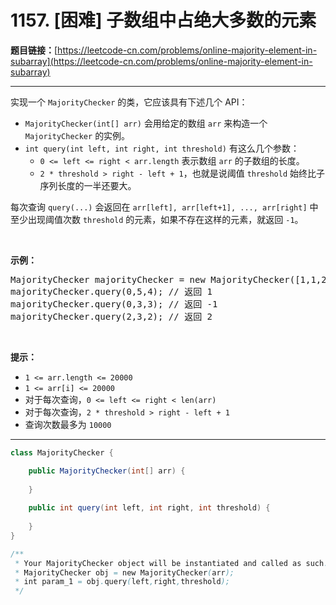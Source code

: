 # 1157. [困难] 子数组中占绝大多数的元素

**题目链接：**[https://leetcode-cn.com/problems/online-majority-element-in-subarray](https://leetcode-cn.com/problems/online-majority-element-in-subarray)

---

<div class="content__1Y2H">
 <div class="notranslate">
  <p>实现一个&nbsp;<code>MajorityChecker</code>&nbsp;的类，它应该具有下述几个 API：</p> 
  <ul> 
   <li><code>MajorityChecker(int[] arr)</code>&nbsp;会用给定的数组 <code>arr</code>&nbsp;来构造一个 <code>MajorityChecker</code> 的实例。</li> 
   <li><code>int query(int left, int right, int threshold)</code>&nbsp;有这么几个参数： 
    <ul> 
     <li><code>0 &lt;= left&nbsp;&lt;= right&nbsp;&lt; arr.length</code> 表示数组&nbsp;<code>arr</code>&nbsp;的子数组的长度。</li> 
     <li><code>2 * threshold &gt; right - left + 1</code>，也就是说阈值 <code>threshold</code>&nbsp;始终比子序列长度的一半还要大。</li> 
    </ul> </li> 
  </ul> 
  <p>每次查询&nbsp;<code>query(...)</code>&nbsp;会返回在&nbsp;<code>arr[left], arr[left+1], ..., arr[right]</code>&nbsp;中至少出现阈值次数&nbsp;<code>threshold</code>&nbsp;的元素，如果不存在这样的元素，就返回&nbsp;<code>-1</code>。</p> 
  <p>&nbsp;</p> 
  <p><strong>示例：</strong></p> 
  <pre class="language-text">MajorityChecker majorityChecker = new MajorityChecker([1,1,2,2,1,1]);
majorityChecker.query(0,5,4); // 返回 1
majorityChecker.query(0,3,3); // 返回 -1
majorityChecker.query(2,3,2); // 返回 2
</pre> 
  <p>&nbsp;</p> 
  <p><strong>提示：</strong></p> 
  <ul> 
   <li><code>1 &lt;= arr.length &lt;=&nbsp;20000</code></li> 
   <li><code>1 &lt;= arr[i]&nbsp;&lt;=&nbsp;20000</code></li> 
   <li>对于每次查询，<code>0 &lt;= left &lt;= right &lt; len(arr)</code></li> 
   <li>对于每次查询，<code>2 * threshold &gt; right - left + 1</code></li> 
   <li>查询次数最多为 <code>10000</code></li> 
  </ul> 
 </div>
</div>

---

```java
class MajorityChecker {

    public MajorityChecker(int[] arr) {
        
    }
    
    public int query(int left, int right, int threshold) {
        
    }
}

/**
 * Your MajorityChecker object will be instantiated and called as such:
 * MajorityChecker obj = new MajorityChecker(arr);
 * int param_1 = obj.query(left,right,threshold);
 */
```